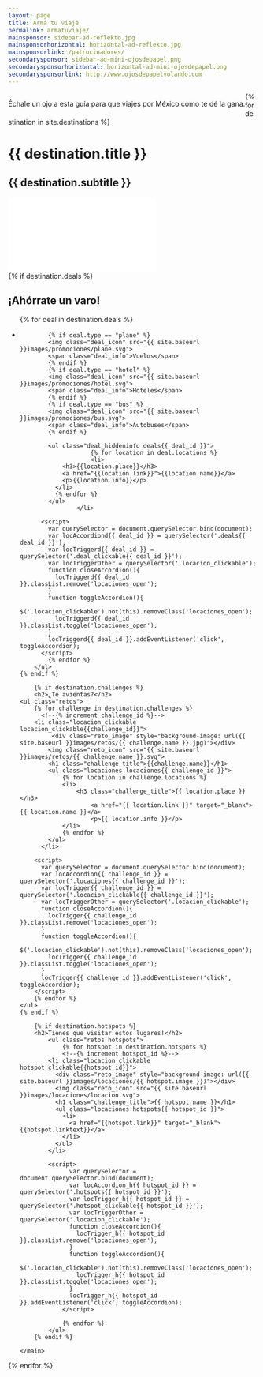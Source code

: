 ```yaml
---
layout: page
title: Arma tu viaje
permalink: armatuviaje/
mainsponsor: sidebar-ad-reflekto.jpg
mainsponsorhorizontal: horizontal-ad-reflekto.jpg
mainsponsorlink: /patrocinadores/
secondarysponsor: sidebar-ad-mini-ojosdepapel.png
secondarysponsorhorizontal: horizontal-ad-mini-ojosdepapel.png
secondarysponsorlink: http://www.ojosdepapelvolando.com
---
```


<p style="float:left;">Échale un ojo a esta guía para que viajes por México como te dé la gana.</p>

{% for destination in site.destinations %}
<div class="destination">
	<h1>{{ destination.title }}</h1>
	<h2>{{ destination.subtitle }}</h2>
	<div class="main_video">
	  <iframe src="{{ destination.video }}" frameborder="0" allowfullscreen></iframe>
	</div>

  <main class="destination_content">
    {% if destination.deals %}
		<h2 class="promociones_title">¡Ahórrate un varo!</h2>
  	<ul class="deals_list">
		  {% for deal in destination.deals %}
      <!--{% increment deal_id %}-->
					<li class="deal locacion_clickable deal_clickable{{deal_id}}">

            {% if deal.type == "plane" %}
            <img class="deal_icon" src="{{ site.baseurl }}images/promociones/plane.svg">
            <span class="deal_info">Vuelos</span>
            {% endif %}
            {% if deal.type == "hotel" %}
            <img class="deal_icon" src="{{ site.baseurl }}images/promociones/hotel.svg">
            <span class="deal_info">Hoteles</span>
            {% endif %}
            {% if deal.type == "bus" %}
            <img class="deal_icon" src="{{ site.baseurl }}images/promociones/bus.svg">
            <span class="deal_info">Autobuses</span>
            {% endif %}

            <ul class="deal_hiddeninfo deals{{ deal_id }}">
  						{% for location in deal.locations %}
  						<li>
                <h3>{{location.place}}</h3>
                <a href="{{location.link}}">{{location.name}}</a>
                <p>{{location.info}}</p>
              </li>
              {% endfor %}
            </ul>
					</li>

          <script>
            var querySelector = document.querySelector.bind(document);
            var locAccordiond{{ deal_id }} = querySelector('.deals{{ deal_id }}');
            var locTriggerd{{ deal_id }} = querySelector('.deal_clickable{{ deal_id }}');
            var locTriggerOther = querySelector('.locacion_clickable');
            function closeAccordion(){
              locTriggerd{{ deal_id }}.classList.remove('locaciones_open');
            }
            function toggleAccordion(){
              $('.locacion_clickable').not(this).removeClass('locaciones_open');
              locTriggerd{{ deal_id }}.classList.toggle('locaciones_open');
            }
            locTriggerd{{ deal_id }}.addEventListener('click', toggleAccordion);
          </script>
			{% endfor %}
		</ul>
    {% endif %}

		{% if destination.challenges %}
		<h2>¿Te avientas?</h2>
    <ul class="retos">
	    {% for challenge in destination.challenges %}
		  <!--{% increment challenge_id %}-->
	  	<li class="locacion_clickable locacion_clickable{{challenge_id}}">
			 <div class="reto_image" style="background-image: url({{ site.baseurl }}images/retos/{{ challenge.name }}.jpg)"></div>
		  	<img class="reto_icon" src="{{ site.baseurl }}images/retos/{{ challenge.name }}.svg">
		    <h1 class="challenge_title">{{challenge.name}}</h1>
		    <ul class="locaciones locaciones{{ challenge_id }}">
		    	{% for location in challenge.locations %}
		    	<li>
		    		<h3 class="challenge_title">{{ location.place }}</h3>
			    		<a href="{{ location.link }}" target="_blank">{{ location.name }}</a>
			    		<p>{{ location.info }}</p>
		    	</li>
		    	{% endfor %}
		    </ul>
		  </li>

  		<script>
  		  var querySelector = document.querySelector.bind(document);
  		  var locAccordion{{ challenge_id }} = querySelector('.locaciones{{ challenge_id }}');
  		  var locTrigger{{ challenge_id }} = querySelector('.locacion_clickable{{ challenge_id }}');
  		  var locTriggerOther = querySelector('.locacion_clickable');
  		  function closeAccordion(){
  		    locTrigger{{ challenge_id }}.classList.remove('locaciones_open');
  		  }
  		  function toggleAccordion(){
  		  	$('.locacion_clickable').not(this).removeClass('locaciones_open');
  		    locTrigger{{ challenge_id }}.classList.toggle('locaciones_open');
  		  }
  		  locTrigger{{ challenge_id }}.addEventListener('click', toggleAccordion);
  		</script>
	    {% endfor %}
    </ul>
    {% endif %}

		{% if destination.hotspots %}
		<h2>Tienes que visitar estos lugares!</h2>
			<ul class="retos hotspots">
				{% for hotspot in destination.hotspots %}
				<!--{% increment hotspot_id %}-->
            <li class="locacion_clickable hotspot_clickable{{hotspot_id}}">
              <div class="reto_image" style="background-image: url({{ site.baseurl }}images/locaciones/{{ hotspot.image }})"></div>
              <img class="reto_icon" src="{{ site.baseurl }}images/locaciones/locacion.svg">
              <h1 class="challenge_title">{{ hotspot.name }}</h1>
              <ul class="locaciones hotspots{{ hotspot_id }}">
                <li>
                  <a href="{{hotspot.link}}" target="_blank">{{hotspot.linktext}}</a>
                </li>
              </ul>
            </li>

            <script>
        		  var querySelector = document.querySelector.bind(document);
        		  var locAccordion_h{{ hotspot_id }} = querySelector('.hotspots{{ hotspot_id }}');
        		  var locTrigger_h{{ hotspot_id }} = querySelector('.hotspot_clickable{{ hotspot_id }}');
        		  var locTriggerOther = querySelector('.locacion_clickable');
        		  function closeAccordion(){
        		    locTrigger_h{{ hotspot_id }}.classList.remove('locaciones_open');
        		  }
        		  function toggleAccordion(){
        		  	$('.locacion_clickable').not(this).removeClass('locaciones_open');
        		    locTrigger_h{{ hotspot_id }}.classList.toggle('locaciones_open');
        		  }
        		  locTrigger_h{{ hotspot_id }}.addEventListener('click', toggleAccordion);
        		</script>

				{% endfor %}
			</ul>
		{% endif %}

	</main>

</div>
{% endfor %}
